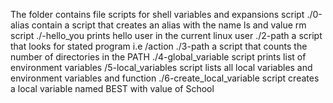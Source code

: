 The folder contains file scripts for shell variables and expansions
script ./0-alias contain a script that creates an alias with the name ls and value rm
script ./-hello_you prints hello user in the current linux user
./2-path a script that looks for stated program i.e /action
./3-path a script that counts the number of directories in the PATH
./4-global_variable script prints list of environment variables
/5-local_variables script lists all local variables and environment variables and function
./6-create_local_variable script creates a local variable named BEST with value of School
